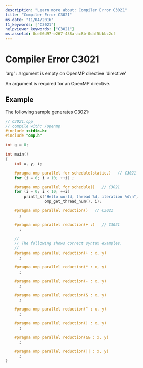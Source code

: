 ```yaml
---
description: "Learn more about: Compiler Error C3021"
title: "Compiler Error C3021"
ms.date: "11/04/2016"
f1_keywords: ["C3021"]
helpviewer_keywords: ["C3021"]
ms.assetid: 0cef6d97-e267-438a-ac8b-0daf5bbbc2cf
---
```

# Compiler Error C3021

'arg' : argument is empty on OpenMP directive 'directive'

An argument is required for an OpenMP directive.

## Example

The following sample generates C3021:

```cpp
// C3021.cpp
// compile with: /openmp
#include <stdio.h>
#include "omp.h"

int g = 0;

int main()
{
    int x, y, i;

    #pragma omp parallel for schedule(static,)   // C3021
    for (i = 0; i < 10; ++i) ;

    #pragma omp parallel for schedule()   // C3021
    for (i = 0; i < 10; ++i)
        printf_s("Hello world, thread %d, iteration %d\n",
                 omp_get_thread_num(), i);

    #pragma omp parallel reduction()   // C3021
      ;

    #pragma omp parallel reduction(+ :)   // C3021
      ;

    //
    // The following shows correct syntax examples.
    //
    #pragma omp parallel reduction(+ : x, y)
      ;

    #pragma omp parallel reduction(* : x, y)
      ;

    #pragma omp parallel reduction(- : x, y)
      ;

    #pragma omp parallel reduction(& : x, y)
      ;

    #pragma omp parallel reduction(^ : x, y)
      ;

    #pragma omp parallel reduction(| : x, y)
      ;

    #pragma omp parallel reduction(&& : x, y)
      ;

    #pragma omp parallel reduction(|| : x, y)
      ;
}
```
